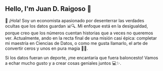 ## Hello, I'm Juan D. Raigoso 👋


👋 ¡Hola! Soy un economista apasionado por desenterrar las verdades ocultas que los datos guardan 📊🔍. Mi enfoque está en la desigualdad, porque creo que los números cuentan historias que a veces no queremos ver. Actualmente, ando en la recta final de una misión casi épica: completar mi maestría en Ciencias de Datos, o como me gusta llamarlo, el arte de convertir ceros y unos en pura magia 🎩✨.

Si los datos fueran un deporte, ¡me encantaría que fuera baloncesto! Vamos a echar mucho gusto y a crear cosas geniales juntos 💻✨.

<!--
**JuanRaigoso/JuanRaigoso** is a ✨ _special_ ✨ repository because its `README.md` (this file) appears on your GitHub profile.

Here are some ideas to get you started:

- 🔭 I’m currently working on ...
- 🌱 I’m currently learning ...
- 👯 I’m looking to collaborate on ...
- 🤔 I’m looking for help with ...
- 💬 Ask me about ...
- 📫 How to reach me: ...
- 😄 Pronouns: ...
- ⚡ Fun fact: ...
-->
